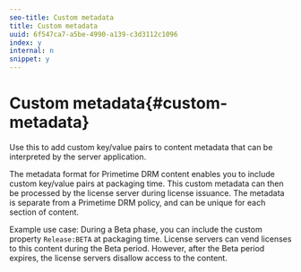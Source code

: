 ```yaml
---
seo-title: Custom metadata
title: Custom metadata
uuid: 6f547ca7-a5be-4990-a139-c3d3112c1096
index: y
internal: n
snippet: y
---
```


# Custom metadata{#custom-metadata}

Use this to add custom key/value pairs to content metadata that can be interpreted by the server application.

The metadata format for Primetime DRM content enables you to include custom key/value pairs at packaging time. This custom metadata can then be processed by the license server during license issuance. The metadata is separate from a Primetime DRM policy, and can be unique for each section of content.

Example use case: During a Beta phase, you can include the custom property `Release:BETA` at packaging time. License servers can vend licenses to this content during the Beta period. However, after the Beta period expires, the license servers disallow access to the content. 
